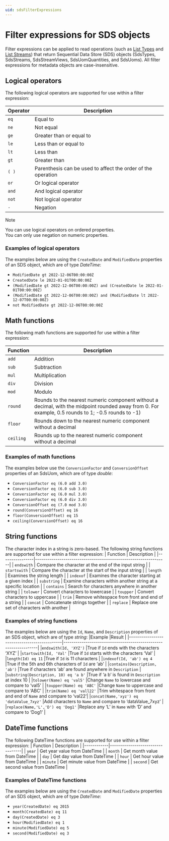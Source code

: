 ```yaml
---
uid: sdsFilterExpressions
---
```


# Filter expressions for SDS objects
Filter expressions can be applied to read operations (such as [List Types](xref:sds-types#list-types) and [List Streams](xref:sds-streams#list-streams)) that return Sequential Data Store (SDS) objects (SdsTypes, SdsStreams, SdsStreamViews, SdsUomQuantities, and SdsUoms). 
All filter expressions for metadata objects are case-insensitive.


## Logical operators
The following logical operators are supported for use within a filter
expression:

| Operator   | Description                                             |
|------------|-----------------------------------------------------|
| ``eq``     | Equal to                                            |
| ``ne``     | Not equal                                           |
| ``ge``     | Greater than or equal to                            |
| ``le``     | Less than or equal to                               |
| ``lt``     | Less than                                           |
| ``gt``     | Greater than                                        |
| ``( )``    | Parenthesis can be used to affect the order of the operation |
| ``or``     | Or logical operator                                 |
| ``and``    | And logical operator                                |
| ``not``    | Not logical operator                                |
| ``-``      | Negation                                            |

> [!NOTE]
> 
> You can use logical operators on ordered properties.  
> You can only use negation on numeric properties.

### Examples of logical operators
The examples below are using the ``CreatedDate`` and ``ModifiedDate`` properties of an SDS object, which are of type *DateTime*:
- ``ModifiedDate gt 2022-12-06T00:00:00Z``
- ``CreatedDate le 2022-01-01T00:00:00Z``
- ``(ModifiedDate gt 2022-12-06T00:00:00Z) and (CreatedDate le 2022-01-01T00:00:00Z)``
- ``(ModifiedDate gt 2022-12-06T00:00:00Z) and (ModifiedDate lt 2022-12-07T00:00:00Z)``
- ``not ModifiedDate gt 2022-12-06T00:00:00Z``

## Math functions
The following math functions are supported for use within a filter
expression:

| Function  | Description                 |
|-----------|-------------------------|
| ``add``   | Addition                |
| ``sub``   | Subtraction             |
| ``mul``   | Multiplication          |
| ``div``   | Division                |
| ``mod``   | Modulo                  |
| ``round`` | Rounds to the nearest numeric component without a decimal, with the midpoint rounded away from 0. For example, 0.5 rounds to 1; -0.5 rounds to -1) |
| ``floor`` | Rounds down to the nearest numeric component without a decimal |
|``ceiling``| Rounds up to the nearest numeric component without a decimal |

### Examples of math functions
The examples below use the ``ConversionFactor`` and ``ConversionOffset`` properties of an SdsUom, which are of type *double*: 
- ``ConversionFactor eq (6.0 add 3.0)``
- ``ConversionFactor eq (6.0 sub 3.0)``
- ``ConversionFactor eq (6.0 mul 3.0)``
- ``ConversionFactor eq (6.0 div 3.0)``
- ``ConversionOffset eq (7.0 mod 3.0)``
- ``round(ConversionOffset) eq 16``
- ``floor(ConversionOffset) eq 15``
- ``ceiling(ConversionOffset) eq 16``

## String functions
The character index in a string is zero-based. The following string functions are supported for use within a
filter expression:
| Function       | Description                                                         |
|----------------|-----------------------------------------------------------------|
| ``endswith``   | Compare the character at the end of the input string            |
| ``startswith`` | Compare the character at the start of the input string          |
| ``length``     | Examines the string length                                      |
| ``indexof``    | Examines the character starting at a given index                |
| ``substring``  | Examine characters within another string at a specific location |
| ``contains``	 | Search for characters anywhere in another string                |
| ``tolower``    | Convert characters to lowercase                                 |
| ``toupper``    | Convert characters to uppercase                                 |
| ``trim``       | Remove whitespace from front and end of a string                |
| ``concat``     | Concatenate strings together                                    |
| ``replace``    | Replace one set of characters with another                      |

### Examples of string functions
The examples below are using the ``Id``, ``Name``, and ``Description`` properties of an SDS object, which are of type *string*: 
|Example                                      |Result                                                           |
|---------------------------------------------|-----------------------------------------------------------------|
|``endswith(Id, 'XYZ')``                      |True if ``Id`` ends with the characters ‘XYZ’                    |
|``startswith(Id, 'Val'``                     |True if ``Id`` starts with the characters ‘Val’                  |
|``length(Id) eq 11``                         |True if ``Id`` is 11 characters                                  |
|``indexof(Id, 'ab') eq 4``                   |True if the 5th and 6th characters of ``Id`` are ‘ab’            |
|``contains(Description, 'ab')``              |True if characters ‘ab’ are found anywhere in ``Description``    |
|``substring(Description, 10) eq 'a b'``      |True if ‘a b’ is found in ``Description`` at index 10            |
|``tolower(Name) eq 'val5'``                  |Change ``Name`` to lowercase and compare to ‘val5’               |
|``toupper(Name) eq 'ABC'``                   |Change ``Name`` to uppercase and compare to ‘ABC’                |
|``trim(Name) eq 'vall22'``                   |Trim whitespace from front and end of ``Name`` and compare to ‘val22’|
|``concat(Name,'xyz') eq 'dataValue_7xyz'``   |Add characters to ``Name`` and compare to ‘dataValue_7xyz’       |
|``replace(Name,'L','D') eq 'Dog1'``          |Replace any ‘L’ in ``Name`` with ‘D’ and compare to ‘Dog1’       |

## DateTime functions
The following DateTime functions are supported for use within a filter
expression:
| Function   | Description                          |
|------------|----------------------------------|
| ``year``   | Get year value from DateTime     |
| ``month``  | Get month value from DateTime    |
| ``day``    | Get day value from DateTime      |
| ``hour``   | Get hour value from DateTime     |
| ``minute`` | Get minute value from DateTime   |
| ``second`` | Get second value from DateTime   |

### Examples of DateTime functions
The examples below are using the ``CreatedDate`` and ``ModifiedDate`` properties of an SDS object, which are of type *DateTime*:
-  ``year(CreatedDate) eq 2015``
-  ``month(CreatedDate) eq 11``
-  ``day(CreatedDate) eq 3``
-  ``hour(ModifiedDate) eq 1``
-  ``minute(ModifiedDate) eq 5``
-  ``second(ModifiedDate) eq 3``
